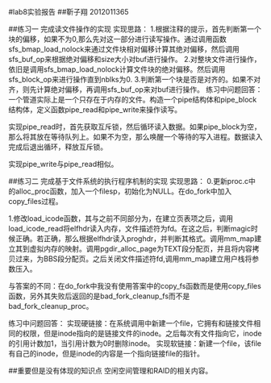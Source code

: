 #lab8实验报告
##靳子翔 2012011365

##练习一 完成读文件操作的实现
实现思路：
1.根据注释的提示，首先判断第一个块的偏移，如果不为0,那么先对这一部分进行读写操作。通过调用函数sfs_bmap_load_nolock来通过文件块相对偏移计算其绝对偏移，然后调用sfs_buf_op来根据绝对偏移和size大小对buf进行操作。
2.对整块文件进行操作，依旧是调用sfs_bmap_load_nolock计算文件块的绝对偏移。然后调用sfs_block_op来进行操作直到nblks为0.
3.判断第一个块是否是对齐的。如果不对齐，则先计算绝对偏移，再调用sfs_buf_op来对buf进行操作。
练习中问题回答：
一个管道实际上是一个只存在于内存的文件。构造一个pipe结构体和pipe_block结构体，定义函数pipe_read和pipe_write来操作读写。

实现pipe_read时，首先获取互斥锁，然后循环读入数据。如果pipe_block为空，那么将其放在等待队列上。如果不为空，那么唤醒一个等待的写入进程。数据读入完成后退出循环，释放互斥锁。

实现pipe_write与pipe_read相似。

##练习二 完成基于文件系统的执行程序机制的实现
实现思路：
0.更新proc.c中的alloc_proc函数，加入一个filesp，初始化为NULL。在do_fork中加入copy_files过程。

1.修改load_icode函数，其与之前不同部分为，在建立页表项之后，调用load_icode_read将elfhdr读入内存，文件描述符为fd。在这之后，判断magic时候正确。若正确，那么根据elfhdr读入proghdr，并判断其格式。调用mm_map建立其到虚拟内存的映射。调用pgdir_alloc_page为TEXT段分配页，并且将内容拷贝过来，为BBS段分配页。之后关闭文件描述符fd,调用mm_map建立用户栈将参数压入。

与答案的不同：在do_fork中我没有使用答案中的copy_fs函数而是使用copy_files函数，另外其失败后返回的是bad_fork_cleanup_fs而不是bad_fork_cleanup_proc。

练习中问题回答：
实现硬链接：在系统调用中新建一个file，它拥有和链接文件相同的权限，但是inode指向的是链接文件的inode。之后每次有文件指向它，inode的引用计数加1，当引用计数为0时删除inode。
实现软链接：新建一个file，该file有自己的inode，但是inode的内容是一个指向链接file的指针。

##重要但是没有体现的知识点
空闲空间管理和RAID的相关内容。
